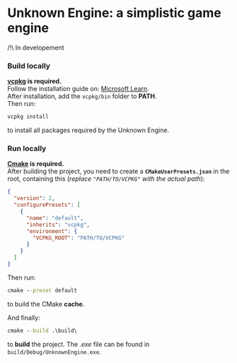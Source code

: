 
# Unknown Engine: a simplistic game engine

/!\ In developement

### Build locally

__[vcpkg](https://vcpkg.io/en/) is required.__  
Follow the installation guide on: [Microsoft Learn](https://learn.microsoft.com/en-us/vcpkg/get_started/get-started?pivots=shell-powershell#1---set-up-vcpkg).  
After installation, add the `vcpkg/bin` folder to __PATH__.  
Then run:
```cmd
vcpkg install
```
to install all packages required by the Unknown Engine.

### Run locally

__[Cmake](https://cmake.org/) is required.__  
After building the project, you need to create a __`CMakeUserPresets.json`__ in the root, containing this (*replace `"PATH/TO/VCPKG"` with the actual path*): 
```json
{
  "version": 2,
  "configurePresets": [
    {
      "name": "default",
      "inherits": "vcpkg",
      "environment": {
        "VCPKG_ROOT": "PATH/TO/VCPKG"
      }
    }
  ]
}
```
Then run:
```cmd
cmake --preset default
```
to build the CMake __cache__.  

And finally:
```cmd
cmake --build .\build\
```
to __build__ the project. The *.exe* file can be found in `build/Debug/UnknownEngine.exe`.

